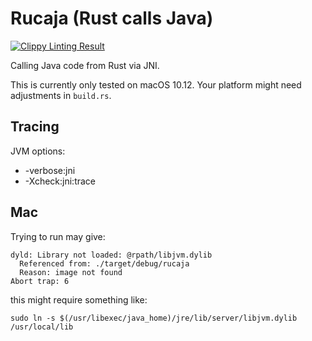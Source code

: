 # Rucaja (Rust calls Java)

[![Clippy Linting Result](https://clippy.bashy.io/github/kud1ing/rucaja/master/badge.svg)](https://clippy.bashy.io/github/kud1ing/rucaja/master/log)

Calling Java code from Rust via JNI.

This is currently only tested on macOS 10.12.
Your platform might need adjustments in `build.rs`.


## Tracing

JVM options:

* -verbose:jni
* -Xcheck:jni:trace


## Mac

Trying to run may give:

    dyld: Library not loaded: @rpath/libjvm.dylib
      Referenced from: ./target/debug/rucaja
      Reason: image not found
    Abort trap: 6

this might require something like:

    sudo ln -s $(/usr/libexec/java_home)/jre/lib/server/libjvm.dylib /usr/local/lib